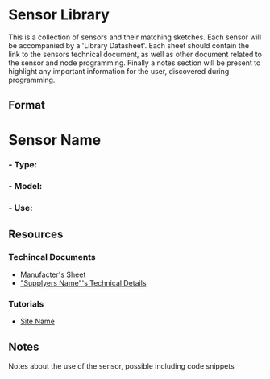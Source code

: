 Sensor Library
==============
This is a collection of sensors and their matching sketches. Each sensor will be accompanied by a 'Library Datasheet'. Each sheet should contain the link to the sensors technical document, as well as other document related to the sensor and node programming. Finally a notes section will be present to highlight any important information for the user, discovered during programming.


Format
------

Sensor Name
===========
### - Type:
### - Model:
### - Use:

Resources
---------

### Techincal Documents
- <a href="URL">Manufacter's Sheet</a>
- <a href="URL">"Supplyers Name"'s Technical Details</a>

### Tutorials
- <a href="URL">Site Name</a>

Notes
-----
Notes about the use of the sensor, possible including code snippets


